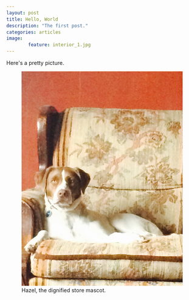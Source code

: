 ```yaml
---
layout: post
title: Hello, World
description: "The first post."
categories: articles
image:
        feature: interior_1.jpg
---
```

Here's a pretty picture.

<figure>
        <img src="/images/hazel_dignified.jpg">
        <figcaption>Hazel, the dignified store mascot.</figcaption>
</figure> 
